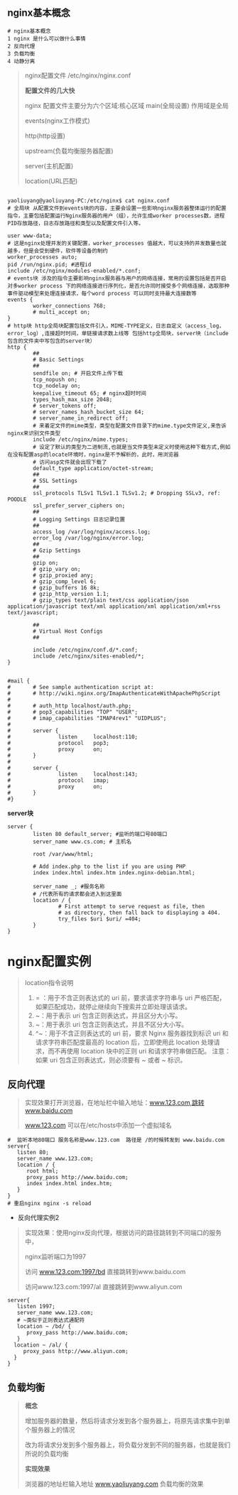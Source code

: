 # 



## nginx基本概念

```shell
# nginx基本概念
1 nginx 是什么可以做什么事情
2 反向代理
3 负载均衡
4 动静分离
```

> nginx配置文件 /etc/nginx/nginx.conf
>
> **配置文件的几大快**
>
> nginx 配置文件主要分为六个区域:核心区域 main(全局设置) 作用域是全局
>
> events(nginx工作模式)
>
> http(http设置)
>
> upstream(负载均衡服务器配置)
>
> server(主机配置)
>
> location(URL匹配)

```shell

yaoliuyang@yaoliuyang-PC:/etc/nginx$ cat nginx.conf 
# 全局块 从配置文件到events块的内容，主要会设置一些影响nginx服务器整体运行的配置指令，主要包括配置运行Nginx服务器的用户（组），允许生成worker processes数，进程PID存放路径，日志存放路径和类型以及配置文件引入等。

user www-data;
# 这是nginx处理并发的关键配置，worker_processes 值越大，可以支持的并发数量也就越多，但是会受到硬件，软件等设备的制约
worker_processes auto;
pid /run/nginx.pid; #进程id
include /etc/nginx/modules-enabled/*.conf;
# events块 涉及的指令主要影响nginx服务器与用户的网络连接，常用的设置包括是否开启对多worker process 下的网络连接进行序列化，是否允许同时接受多个网络连接，选取那种事件驱动模型来处理连接请求，每个word process 可以同时支持最大连接数等
events {
        worker_connections 768;
        # multi_accept on;
}
# http块 http全局块配置包括文件引入，MIME-TYPE定义，日志自定义（access_log，error_log）,连接超时时间，单链接请求数上线等 包括http全局块，server块（include 包含的文件夹中写包含的server块）
http {
        ##
        # Basic Settings
        ##
        sendfile on; # 开启文件上传下载
        tcp_nopush on;
        tcp_nodelay on;
        keepalive_timeout 65; # nginx超时时间
        types_hash_max_size 2048;
        # server_tokens off;
        # server_names_hash_bucket_size 64;
        # server_name_in_redirect off;
        # 来着定文件的mime类型，类型在配置文件目录下的mime.type文件定义,来告诉nginx来识别文件类型
        include /etc/nginx/mime.types; 
        # 设定了默认的类型为二进制流,也就是当文件类型未定义时使用这种下载方式,例如在没有配置asp的locate环境时，nginx是不予解析的，此时，用浏览器
        # 访问asp文件就会出现下载了
        default_type application/octet-stream;
        ##
        # SSL Settings
        ##
        ssl_protocols TLSv1 TLSv1.1 TLSv1.2; # Dropping SSLv3, ref: POODLE
        ssl_prefer_server_ciphers on;
        ##
        # Logging Settings 日志记录位置
        ##
        access_log /var/log/nginx/access.log;
        error_log /var/log/nginx/error.log;
        ##
        # Gzip Settings
        ##
        gzip on;
        # gzip_vary on;
        # gzip_proxied any;
        # gzip_comp_level 6;
        # gzip_buffers 16 8k;
        # gzip_http_version 1.1;
        # gzip_types text/plain text/css application/json application/javascript text/xml application/xml application/xml+rss text/javascript;

        ##
        # Virtual Host Configs
        ##

        include /etc/nginx/conf.d/*.conf;
        include /etc/nginx/sites-enabled/*;
}


#mail {
#       # See sample authentication script at:
#       # http://wiki.nginx.org/ImapAuthenticateWithApachePhpScript
# 
#       # auth_http localhost/auth.php;
#       # pop3_capabilities "TOP" "USER";
#       # imap_capabilities "IMAP4rev1" "UIDPLUS";
# 
#       server {
#               listen     localhost:110;
#               protocol   pop3;
#               proxy      on;
#       }
# 
#       server {
#               listen     localhost:143;
#               protocol   imap;
#               proxy      on;
#       }
#}
```

**server块**

> 

```nginx
server {
        listen 80 default_server; #监听的端口号80端口
        server_name www.cs.com; # 主机名

        root /var/www/html;

        # Add index.php to the list if you are using PHP
        index index.html index.htm index.nginx-debian.html;

        server_name _; #服务名称
        # /代表所有的请求都会进入到这里面
        location / {
                # First attempt to serve request as file, then
                # as directory, then fall back to displaying a 404.
                try_files $uri $uri/ =404;
        }
}
```

# nginx配置实例

> location指令说明
>
> 1. = ：用于不含正则表达式的 uri 前，要求请求字符串与 uri 严格匹配，如果匹配成功，就停止继续向下搜索并立即处理该请求。
> 2. ~：用于表示 uri 包含正则表达式，并且区分大小写。 
> 3. ~：用于表示 uri 包含正则表达式，并且不区分大小写。 
> 4. ^~：用于不含正则表达式的 uri 前，要求 Nginx 服务器找到标识 uri 和请求字符串匹配度最高的 location 后，立即使用此 location 处理请求，而不再使用 location 块中的正则 uri 和请求字符串做匹配。 注意：如果 uri 包含正则表达式，则必须要有 ~ 或者 ~ 标识。

## 反向代理

> 实现效果打开浏览器，在地址栏中输入地址：www.123.com,跳转 www.baidu.com
>
> www.123.com 可以在/etc/hosts中添加一个虚拟域名

```nginx
#  监听本地80端口 服务名称是www.123.com  路径是 /的时候转发到 www.baidu.com
server{
   listen 80;
   server_name www.123.com;
   location / {
      root html;
      proxy_pass http://www.baidu.com;
      index index.html index.htm;
   }
}
# 重启nginx nginx -s reload
```

- 反向代理实例2

> 实现效果：使用nginx反向代理，根据访问的路径跳转到不同端口的服务中，
>
> nginx监听端口为1997
>
> 访问 www.123.com:1997/bd 直接跳转到www.baidu.com
>
> 访问www.123.com:1997/al 直接跳转到www.aliyun.com

```nginx
server{
   listen 1997;
   server_name www.123.com;
   # ~类似于正则表达式通配符 
   location ~ /bd/ {
      proxy_pass http://www.baidu.com;
   }
  location ~ /al/ {
     proxy_pass http://www.aliyun.com;   
  }  
}
```

## 负载均衡

> **概念**
>
> 增加服务器的数量，然后将请求分发到各个服务器上，将原先请求集中到单个服务器上的情况
>
> 改为将请求分发到多个服务器上，将负载分发到不同的服务器，也就是我们所说的负载均衡
>
> **实现效果**
>
> 浏览器的地址栏输入地址 www.yaoliuyang.com 负载均衡的效果















